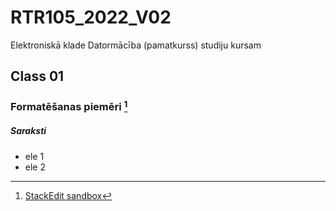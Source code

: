 # RTR105_2022_V02
Elektroniskā klade Datormācība (pamatkurss) studiju kursam
## Class 01
### Formatēšanas piemēri [^1]
##### Saraksti
- ele 1
- ele 2


[^1]: [StackEdit sandbox](https://stackedit.io/app#)
